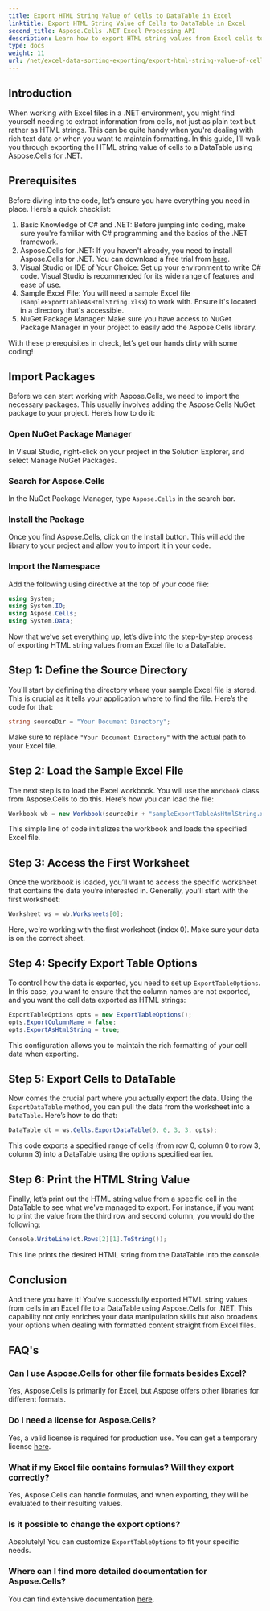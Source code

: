 ```yaml
---
title: Export HTML String Value of Cells to DataTable in Excel
linktitle: Export HTML String Value of Cells to DataTable in Excel
second_title: Aspose.Cells .NET Excel Processing API
description: Learn how to export HTML string values from Excel cells to a DataTable using Aspose.Cells for .NET in a simple step-by-step tutorial.
type: docs
weight: 11
url: /net/excel-data-sorting-exporting/export-html-string-value-of-cells-to-datatable-in-excel/
---
```

## Introduction

When working with Excel files in a .NET environment, you might find yourself needing to extract information from cells, not just as plain text but rather as HTML strings. This can be quite handy when you're dealing with rich text data or when you want to maintain formatting. In this guide, I’ll walk you through exporting the HTML string value of cells to a DataTable using Aspose.Cells for .NET. 

## Prerequisites

Before diving into the code, let’s ensure you have everything you need in place. Here’s a quick checklist:

1. Basic Knowledge of C# and .NET: Before jumping into coding, make sure you're familiar with C# programming and the basics of the .NET framework.
2. Aspose.Cells for .NET: If you haven't already, you need to install Aspose.Cells for .NET. You can download a free trial from [here](https://releases.aspose.com/).
3. Visual Studio or IDE of Your Choice: Set up your environment to write C# code. Visual Studio is recommended for its wide range of features and ease of use.
4. Sample Excel File: You will need a sample Excel file (`sampleExportTableAsHtmlString.xlsx`) to work with. Ensure it's located in a directory that's accessible.
5. NuGet Package Manager: Make sure you have access to NuGet Package Manager in your project to easily add the Aspose.Cells library.

With these prerequisites in check, let’s get our hands dirty with some coding!

## Import Packages

Before we can start working with Aspose.Cells, we need to import the necessary packages. This usually involves adding the Aspose.Cells NuGet package to your project. Here’s how to do it:

### Open NuGet Package Manager

In Visual Studio, right-click on your project in the Solution Explorer, and select Manage NuGet Packages.

### Search for Aspose.Cells

In the NuGet Package Manager, type `Aspose.Cells` in the search bar.

### Install the Package

Once you find Aspose.Cells, click on the Install button. This will add the library to your project and allow you to import it in your code.

### Import the Namespace

Add the following using directive at the top of your code file:

```csharp
using System;
using System.IO;
using Aspose.Cells;
using System.Data;
```

Now that we’ve set everything up, let’s dive into the step-by-step process of exporting HTML string values from an Excel file to a DataTable. 

## Step 1: Define the Source Directory

You'll start by defining the directory where your sample Excel file is stored. This is crucial as it tells your application where to find the file. Here’s the code for that:

```csharp
string sourceDir = "Your Document Directory";
```

Make sure to replace `"Your Document Directory"` with the actual path to your Excel file.

## Step 2: Load the Sample Excel File

The next step is to load the Excel workbook. You will use the `Workbook` class from Aspose.Cells to do this. Here’s how you can load the file:

```csharp
Workbook wb = new Workbook(sourceDir + "sampleExportTableAsHtmlString.xlsx");
```

This simple line of code initializes the workbook and loads the specified Excel file.

## Step 3: Access the First Worksheet

Once the workbook is loaded, you’ll want to access the specific worksheet that contains the data you’re interested in. Generally, you'll start with the first worksheet:

```csharp
Worksheet ws = wb.Worksheets[0];
```

Here, we're working with the first worksheet (index 0). Make sure your data is on the correct sheet.

## Step 4: Specify Export Table Options

To control how the data is exported, you need to set up `ExportTableOptions`. In this case, you want to ensure that the column names are not exported, and you want the cell data exported as HTML strings:

```csharp
ExportTableOptions opts = new ExportTableOptions();
opts.ExportColumnName = false;
opts.ExportAsHtmlString = true;
```

This configuration allows you to maintain the rich formatting of your cell data when exporting.

## Step 5: Export Cells to DataTable

Now comes the crucial part where you actually export the data. Using the `ExportDataTable` method, you can pull the data from the worksheet into a `DataTable`. Here’s how to do that:

```csharp
DataTable dt = ws.Cells.ExportDataTable(0, 0, 3, 3, opts);
```

This code exports a specified range of cells (from row 0, column 0 to row 3, column 3) into a DataTable using the options specified earlier.

## Step 6: Print the HTML String Value

Finally, let’s print out the HTML string value from a specific cell in the DataTable to see what we've managed to export. For instance, if you want to print the value from the third row and second column, you would do the following:

```csharp
Console.WriteLine(dt.Rows[2][1].ToString());
```

This line prints the desired HTML string from the DataTable into the console. 

## Conclusion 

And there you have it! You've successfully exported HTML string values from cells in an Excel file to a DataTable using Aspose.Cells for .NET. This capability not only enriches your data manipulation skills but also broadens your options when dealing with formatted content straight from Excel files. 

## FAQ's

### Can I use Aspose.Cells for other file formats besides Excel?  
Yes, Aspose.Cells is primarily for Excel, but Aspose offers other libraries for different formats.

### Do I need a license for Aspose.Cells?  
Yes, a valid license is required for production use. You can get a temporary license [here](https://purchase.aspose.com/temporary-license/).

### What if my Excel file contains formulas? Will they export correctly?  
Yes, Aspose.Cells can handle formulas, and when exporting, they will be evaluated to their resulting values.

### Is it possible to change the export options?  
Absolutely! You can customize `ExportTableOptions` to fit your specific needs.

### Where can I find more detailed documentation for Aspose.Cells?  
You can find extensive documentation [here](https://reference.aspose.com/cells/net/).
